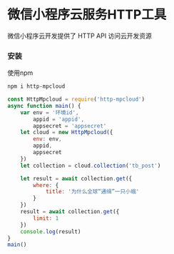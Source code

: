 # 微信小程序云服务HTTP工具

微信小程序云开发提供了 HTTP API 访问云开发资源

### 安装
使用npm

```bash
npm i http-mpcloud
```

```javascript
const HttpMpcloud = require('http-mpcloud')
async function main() {
    var env = '环境id',
        appid = 'appid',
        appsecret = 'appsecret'
    let cloud = new HttpMpcloud({
        env: env,
        appid,
        appsecret
    })
    let collection = cloud.collection('tb_post')

    let result = await collection.get({
        where: {
            title: '为什么全球“通缉”一只小蛾'
        }
    })
    result = await collection.get({
        limit: 1
    })
    console.log(result)
}
main()
```
